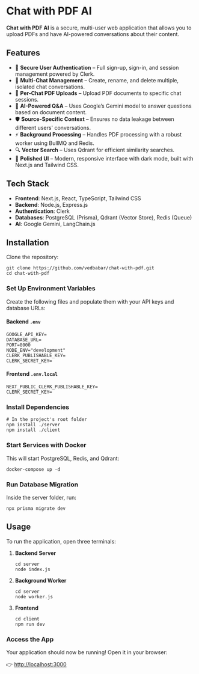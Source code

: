 <h1>Chat with PDF AI</h1>

<p><strong>Chat with PDF AI</strong> is a secure, multi-user web application that allows you to upload PDFs and have AI-powered conversations about their content.</p>

<h2>Features</h2>
<ul>
  <li>🔐 <strong>Secure User Authentication</strong> – Full sign-up, sign-in, and session management powered by Clerk.</li>
  <li>💬 <strong>Multi-Chat Management</strong> – Create, rename, and delete multiple, isolated chat conversations.</li>
  <li>📄 <strong>Per-Chat PDF Uploads</strong> – Upload PDF documents to specific chat sessions.</li>
  <li>🤖 <strong>AI-Powered Q&amp;A</strong> – Uses Google’s Gemini model to answer questions based on document content.</li>
  <li>🛡 <strong>Source-Specific Context</strong> – Ensures no data leakage between different users' conversations.</li>
  <li>⚡ <strong>Background Processing</strong> – Handles PDF processing with a robust worker using BullMQ and Redis.</li>
  <li>🔍 <strong>Vector Search</strong> – Uses Qdrant for efficient similarity searches.</li>
  <li>🎨 <strong>Polished UI</strong> – Modern, responsive interface with dark mode, built with Next.js and Tailwind CSS.</li>
</ul>

<h2>Tech Stack</h2>
<ul>
  <li><strong>Frontend</strong>: Next.js, React, TypeScript, Tailwind CSS</li>
  <li><strong>Backend</strong>: Node.js, Express.js</li>
  <li><strong>Authentication</strong>: Clerk</li>
  <li><strong>Databases</strong>: PostgreSQL (Prisma), Qdrant (Vector Store), Redis (Queue)</li>
  <li><strong>AI</strong>: Google Gemini, LangChain.js</li>
</ul>

<h2>Installation</h2>

<p>Clone the repository:</p>
<pre><code>git clone https://github.com/vedbabar/chat-with-pdf.git
cd chat-with-pdf
</code></pre>

<h3>Set Up Environment Variables</h3>
<p>Create the following files and populate them with your API keys and database URLs:</p>

<h4>Backend <code>.env</code></h4>
<pre><code>GOOGLE_API_KEY=
DATABASE_URL=
PORT=8000
NODE_ENV="development"
CLERK_PUBLISHABLE_KEY=
CLERK_SECRET_KEY=
</code></pre>

<h4>Frontend <code>.env.local</code></h4>
<pre><code>NEXT_PUBLIC_CLERK_PUBLISHABLE_KEY=
CLERK_SECRET_KEY=
</code></pre>

<h3>Install Dependencies</h3>
<pre><code># In the project's root folder
npm install ./server
npm install ./client
</code></pre>

<h3>Start Services with Docker</h3>
<p>This will start PostgreSQL, Redis, and Qdrant:</p>
<pre><code>docker-compose up -d
</code></pre>

<h3>Run Database Migration</h3>
<p>Inside the server folder, run:</p>
<pre><code>npx prisma migrate dev
</code></pre>

<h2>Usage</h2>

<p>To run the application, open three terminals:</p>
<ol>
  <li>
    <p><strong>Backend Server</strong></p>
    <pre><code>cd server
node index.js
</code></pre>
  </li>
  <li>
    <p><strong>Background Worker</strong></p>
    <pre><code>cd server
node worker.js
</code></pre>
  </li>
  <li>
    <p><strong>Frontend</strong></p>
    <pre><code>cd client
npm run dev
</code></pre>
  </li>
</ol>

<h3>Access the App</h3>
<p>Your application should now be running! Open it in your browser:</p>
<p>👉 <a href="http://localhost:3000" target="_blank">http://localhost:3000</a></p>
